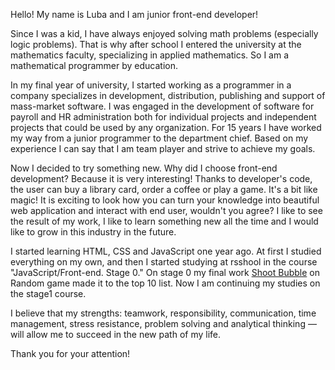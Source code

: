 Hello! My name is Luba and I am junior front-end developer!

Since I was a kid, I have always enjoyed solving math problems (especially logic problems).
That is why after school I entered the university at the mathematics faculty, specializing in applied mathematics. So I am a mathematical programmer by education.

In my final year of university, I started working as a programmer in a company specializes in development, distribution, publishing and support of mass-market software. I was engaged in the development of software for payroll and HR administration both for individual projects and independent projects that could be used by any organization. For 15 years I have worked my way from a junior programmer to the department chief. Based on my experience I can say that I am team player and strive to achieve my goals.

Now I decided to try something new. Why did I choose front-end development? Because it is very interesting! Thanks to developer's code, the user can buy a library card, order a coffee or play a game. It's a bit like magic! It is exciting to look how you can turn your knowledge into beautiful web application and interact with end user, wouldn't you agree? I like to see the result of my work, I like to learn something new all the time and I would like to grow in this industry in the future.

I started learning HTML, CSS and JavaScript one year ago. At first I studied everything on my own, and then I started studying at rsshool in the course "JavaScript/Front-end. Stage 0."
On stage 0 my final work [Shoot Bubble](https://zarembochka.github.io/stage0/random-game/) on Random game made it to the top 10 list. Now I am continuing my studies on the stage1 course.

I believe that my strengths: teamwork, responsibility, communication, time management, stress resistance, problem solving and analytical thinking — will allow me to succeed in the new path of my life.

Thank you for your attention!
